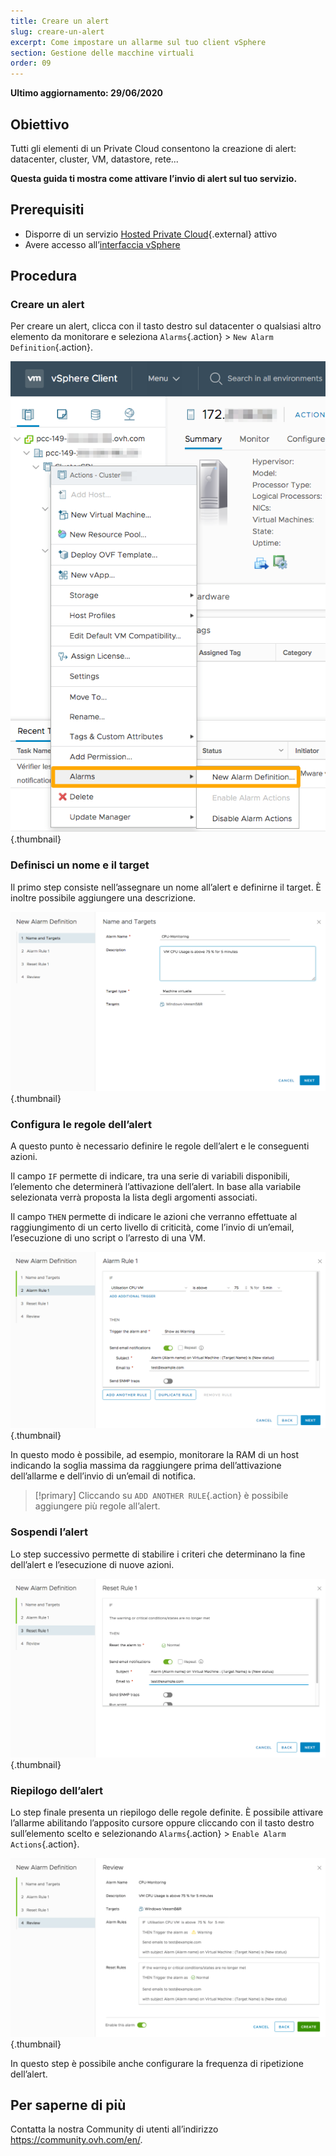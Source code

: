 ```yaml
---
title: Creare un alert
slug: creare-un-alert
excerpt: Come impostare un allarme sul tuo client vSphere
section: Gestione delle macchine virtuali
order: 09
---
```


**Ultimo aggiornamento: 29/06/2020**

## Obiettivo

Tutti gli elementi di un Private Cloud consentono la creazione di alert: datacenter, cluster, VM, datastore, rete...

**Questa guida ti mostra come attivare l’invio di alert sul tuo servizio.**

## Prerequisiti

- Disporre di un servizio [Hosted Private Cloud](https://www.ovhcloud.com/it/enterprise/products/hosted-private-cloud/){.external} attivo
- Avere accesso all’[interfaccia vSphere](../connexion-interface-vsphere/)

## Procedura

### Creare un alert

Per creare un alert, clicca con il tasto destro sul datacenter o qualsiasi altro elemento da monitorare e seleziona `Alarms`{.action} > `New Alarm Definition`{.action}.

![Creazione di un alert](images/alarms01.png){.thumbnail}

### Definisci un nome e il target

Il primo step consiste nell’assegnare un nome all’alert e definirne il target. È inoltre possibile aggiungere una descrizione.

![Nome e destinazione dell'alert](images/alarms02.png){.thumbnail}

### Configura le regole dell’alert

A questo punto è necessario definire le regole dell’alert e le conseguenti azioni.

Il campo `IF` permette di indicare, tra una serie di variabili disponibili, l’elemento che determinerà l’attivazione dell’alert. In base alla variabile selezionata verrà proposta la lista degli argomenti associati.

Il campo `THEN` permette di indicare le azioni che verranno effettuate al raggiungimento di un certo livello di criticità, come l’invio di un’email, l’esecuzione di uno script o l’arresto di una VM.

![Regole dell'alert](images/alarms03.png){.thumbnail}

In questo modo è possibile, ad esempio, monitorare la RAM di un host indicando la soglia massima da raggiungere prima dell’attivazione dell’allarme e dell’invio di un’email di notifica.

>[!primary]
> Cliccando su `ADD ANOTHER RULE`{.action} è possibile aggiungere più regole all’alert.
>

### Sospendi l’alert

Lo step successivo permette di stabilire i criteri che determinano la fine dell’alert e l’esecuzione di nuove azioni.

![Sospensione dell'alert](images/alarms04.png){.thumbnail}

### Riepilogo dell’alert

Lo step finale presenta un riepilogo delle regole definite. È possibile attivare l’allarme abilitando l’apposito cursore oppure cliccando con il tasto destro sull’elemento scelto e selezionando `Alarms`{.action} > `Enable Alarm Actions`{.action}.

![Ripeilogo dell'alert](images/alarms05.png){.thumbnail}

In questo step è possibile anche configurare la frequenza di ripetizione dell’alert.


## Per saperne di più

Contatta la nostra Community di utenti all’indirizzo <https://community.ovh.com/en/>.
